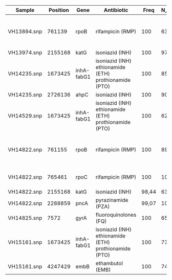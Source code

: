 |Sample     |Position|Gene      |Antibiotic                                           |Freq |N_reads|WT |MUT|Codon_change|AA_change|PhyResSE       |ReSeqTB            |Comments                                    |
|-----------|--------|----------|-----------------------------------------------------|-----|-------|---|---|------------|---------|---------------|-------------------|--------------------------------------------|
|VH13894.snp|761139  |rpoB      |rifampicin (RMP)                                     |100  |63     |C  |G  |cac/gac     |His445Asp|High_confidence|High_confidence    |Check for double mutations in the same codon|
|VH13974.snp|2155168 |katG      |isoniazid (INH)                                      |100  |97     |C  |G  |agc/acc     |Ser315Thr|High_confidence|High_confidence    |                                            |
|VH14235.snp|1673425 |inhA-fabG1|isoniazid (INH) ethionamide (ETH) prothionamide (PTO)|100  |85     |C  |T  |-           |c-15t    |High_confidence|Moderate_confidence|                                            |
|VH14235.snp|2726136 |ahpC      |isoniazid (INH)                                      |100  |90     |C  |T  |-           |---      |Low_confidence |-                  |                                            |
|VH14529.snp|1673425 |inhA-fabG1|isoniazid (INH) ethionamide (ETH) prothionamide (PTO)|100  |62     |C  |T  |-           |c-15t    |High_confidence|Moderate_confidence|                                            |
|VH14822.snp|761155  |rpoB      |rifampicin (RMP)                                     |100  |89     |C  |T  |tcg/ttg     |Ser450Leu|High_confidence|High_confidence    |Check for double mutations in the same codon|
|VH14822.snp|765461  |rpoC      |rifampicin (RMP)                                     |100  |105    |A  |C  |aac/cac     |Asn698His|-              |-                  |Rifampicin compensatory mutation            |
|VH14822.snp|2155168 |katG      |isoniazid (INH)                                      |98,44|63     |C  |G  |agc/acc     |Ser315Thr|High_confidence|High_confidence    |                                            |
|VH14822.snp|2288859 |pncA      |pyrazinamide (PZA)                                   |99,07|106    |A  |C  |gtc/ggc     |Val128Gly|Low_confidence |High_confidence    |                                            |
|VH14825.snp|7572    |gyrA      |fluoroquinolones (FQ)                                |100  |65     |T  |C  |tcg/ccg     |Ser91Pro |High_confidence|High_confidence    |Resistance to Moxifloxacin                  |
|VH15161.snp|1673425 |inhA-fabG1|isoniazid (INH) ethionamide (ETH) prothionamide (PTO)|100  |73     |C  |T  |-           |c-15t    |High_confidence|Moderate_confidence|                                            |
|VH15161.snp|4247429 |embB      |ethambutol (EMB)                                     |100  |74     |A  |G  |atg/gtg     |Met306Val|High_confidence|-                  |                                            |

